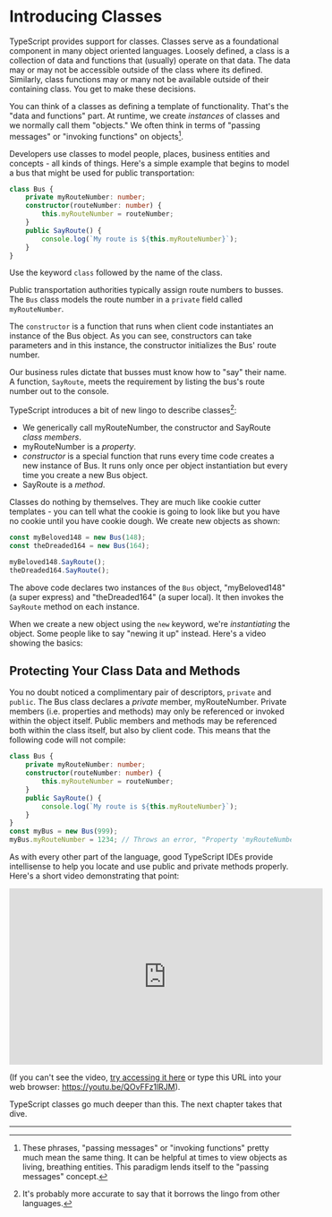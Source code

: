 # Introducing Classes

TypeScript provides support for classes. Classes serve as a foundational component in many object oriented languages. Loosely defined, a class is a collection of data and functions that (usually) operate on that data. The data may or may not be accessible outside of the class where its defined. Similarly, class functions may or many not be available outside of their containing class. You get to make these decisions.

You can think of a classes as defining a template of functionality. That's the "data and functions" part. At runtime, we create *instances* of classes and we normally call them "objects." We often think in terms of "passing messages" or "invoking functions" on objects[^1]. 

Developers use classes to model people, places, business entities and concepts - all kinds of things. Here's a simple example that begins to model a bus that might be used for public transportation:

```TypeScript
class Bus {
    private myRouteNumber: number;
    constructor(routeNumber: number) {
        this.myRouteNumber = routeNumber;
    }
    public SayRoute() {
        console.log(`My route is ${this.myRouteNumber}`);
    }
}
```

Use the keyword `class` followed by the name of the class. 

Public transportation authorities typically assign route numbers to busses. The `Bus` class models the route number in a `private` field called `myRouteNumber`. 

The `constructor` is a function that runs when client code instantiates an instance of the  Bus object. As you can see, constructors can take parameters and in this instance, the constructor initializes the Bus' route number.

Our business rules dictate that busses must know how to "say" their name. A function, `SayRoute`, meets the requirement by listing the bus's route number out to the console.

TypeScript introduces a bit of new lingo to describe classes[^2]:
- We generically call myRouteNumber, the constructor and SayRoute _class members_. 
- myRouteNumber is a _property_.
- _constructor_ is a special function that runs every time code creates a new instance of Bus.  It runs only once per object instantiation but every time you create a new Bus object.
- SayRoute is a _method_.

Classes do nothing by themselves. They are much like cookie cutter templates - you can tell what the cookie is going to look like but you have no cookie until you have cookie dough. We create new objects as shown:

```TypeScript
const myBeloved148 = new Bus(148);
const theDreaded164 = new Bus(164);

myBeloved148.SayRoute();
theDreaded164.SayRoute();
```

The above code declares two instances of the `Bus` object, "myBeloved148" (a super express) and "theDreaded164" (a super local). It then invokes the `SayRoute` method on each instance.

When we create a new object using the `new` keyword, we're _instantiating_ the object. Some people like to say "newing it up" instead. Here's a video showing the basics:

## Protecting Your Class Data and Methods

You no doubt noticed a complimentary pair of descriptors, `private` and `public`. The Bus class declares a _private_ member, myRouteNumber. Private members (i.e. properties and methods) may only be referenced or invoked within the object itself.  Public members and methods may be referenced both within the class itself, but also by client code. This means that the following code will not compile:

```TypeScript
class Bus {
    private myRouteNumber: number;
    constructor(routeNumber: number) {
        this.myRouteNumber = routeNumber;
    }
    public SayRoute() {
        console.log(`My route is ${this.myRouteNumber}`);
    }
}
const myBus = new Bus(999);
myBus.myRouteNumber = 1234; // Throws an error, "Property 'myRouteNumber' is private and only accessible within the class 'Bus'"
```

As with every other part of the language, good TypeScript IDEs provide intellisense to help you locate and use public and private methods properly. Here's a short video demonstrating that point:

<iframe width="560" height="315" src="https://www.youtube.com/embed/QOvFFz1lRJM" frameborder="0" allowfullscreen></iframe>

(If you can't see the video, [try accessing it here](https://youtu.be/QOvFFz1lRJM) or type this URL into your web browser: https://youtu.be/QOvFFz1lRJM).

TypeScript classes go much deeper than this. The next chapter takes that dive.

<hr/>

[^1]: These phrases, "passing messages" or "invoking functions" pretty much mean the same thing. It can be helpful at times to view objects as living, breathing entities. This paradigm lends itself to the "passing messages" concept.

[^2]: It's probably more accurate to say that it borrows the lingo from other languages. 
